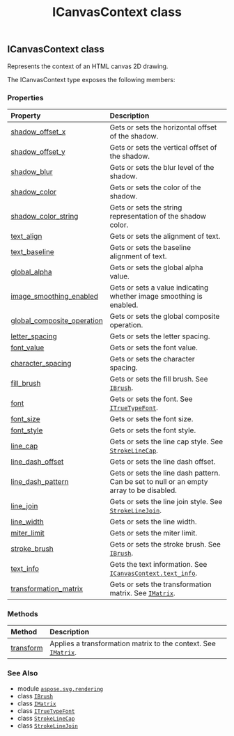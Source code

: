 ﻿---
title: ICanvasContext class
second_title: Aspose.SVG for Python via .NET API References
description: 
type: docs
weight: 70
url: /python-net/aspose.svg.rendering/icanvascontext/
is_root: false
---

## ICanvasContext class

Represents the context of an HTML canvas 2D drawing.



The ICanvasContext type exposes the following members:

### Properties
| Property | Description |
| :- | :- |
| [shadow_offset_x](/svg/python-net/aspose.svg.rendering/icanvascontext/shadow_offset_x) | Gets or sets the horizontal offset of the shadow. |
| [shadow_offset_y](/svg/python-net/aspose.svg.rendering/icanvascontext/shadow_offset_y) | Gets or sets the vertical offset of the shadow. |
| [shadow_blur](/svg/python-net/aspose.svg.rendering/icanvascontext/shadow_blur) | Gets or sets the blur level of the shadow. |
| [shadow_color](/svg/python-net/aspose.svg.rendering/icanvascontext/shadow_color) | Gets or sets the color of the shadow. |
| [shadow_color_string](/svg/python-net/aspose.svg.rendering/icanvascontext/shadow_color_string) | Gets or sets the string representation of the shadow color. |
| [text_align](/svg/python-net/aspose.svg.rendering/icanvascontext/text_align) | Gets or sets the alignment of text. |
| [text_baseline](/svg/python-net/aspose.svg.rendering/icanvascontext/text_baseline) | Gets or sets the baseline alignment of text. |
| [global_alpha](/svg/python-net/aspose.svg.rendering/icanvascontext/global_alpha) | Gets or sets the global alpha value. |
| [image_smoothing_enabled](/svg/python-net/aspose.svg.rendering/icanvascontext/image_smoothing_enabled) | Gets or sets a value indicating whether image smoothing is enabled. |
| [global_composite_operation](/svg/python-net/aspose.svg.rendering/icanvascontext/global_composite_operation) | Gets or sets the global composite operation. |
| [letter_spacing](/svg/python-net/aspose.svg.rendering/icanvascontext/letter_spacing) | Gets or sets the letter spacing. |
| [font_value](/svg/python-net/aspose.svg.rendering/icanvascontext/font_value) | Gets or sets the font value. |
| [character_spacing](/svg/python-net/aspose.svg.rendering/icanvascontext/character_spacing) | Gets or sets the character spacing. |
| [fill_brush](/svg/python-net/aspose.svg.rendering/icanvascontext/fill_brush) | Gets or sets the fill brush. See [`IBrush`](/svg/python-net/aspose.svg.drawing/ibrush). |
| [font](/svg/python-net/aspose.svg.rendering/icanvascontext/font) | Gets or sets the font. See [`ITrueTypeFont`](/svg/python-net/aspose.svg.drawing/itruetypefont). |
| [font_size](/svg/python-net/aspose.svg.rendering/icanvascontext/font_size) | Gets or sets the font size. |
| [font_style](/svg/python-net/aspose.svg.rendering/icanvascontext/font_style) | Gets or sets the font style. |
| [line_cap](/svg/python-net/aspose.svg.rendering/icanvascontext/line_cap) | Gets or sets the line cap style. See [`StrokeLineCap`](/svg/python-net/aspose.svg.drawing/strokelinecap). |
| [line_dash_offset](/svg/python-net/aspose.svg.rendering/icanvascontext/line_dash_offset) | Gets or sets the line dash offset. |
| [line_dash_pattern](/svg/python-net/aspose.svg.rendering/icanvascontext/line_dash_pattern) | Gets or sets the line dash pattern. Can be set to null or an empty array to be disabled. |
| [line_join](/svg/python-net/aspose.svg.rendering/icanvascontext/line_join) | Gets or sets the line join style. See [`StrokeLineJoin`](/svg/python-net/aspose.svg.drawing/strokelinejoin). |
| [line_width](/svg/python-net/aspose.svg.rendering/icanvascontext/line_width) | Gets or sets the line width. |
| [miter_limit](/svg/python-net/aspose.svg.rendering/icanvascontext/miter_limit) | Gets or sets the miter limit. |
| [stroke_brush](/svg/python-net/aspose.svg.rendering/icanvascontext/stroke_brush) | Gets or sets the stroke brush. See [`IBrush`](/svg/python-net/aspose.svg.drawing/ibrush). |
| [text_info](/svg/python-net/aspose.svg.rendering/icanvascontext/text_info) | Gets the text information.  See [`ICanvasContext.text_info`](/svg/python-net/aspose.svg.rendering/icanvascontext#text_info). |
| [transformation_matrix](/svg/python-net/aspose.svg.rendering/icanvascontext/transformation_matrix) | Gets or sets the transformation matrix. See [`IMatrix`](/svg/python-net/aspose.svg.drawing/imatrix). |


### Methods
| Method | Description |
| :- | :- |
| [transform](/svg/python-net/aspose.svg.rendering/icanvascontext/transform/#aspose.svg.drawing.IMatrix) | Applies a transformation matrix to the context. See [`IMatrix`](/svg/python-net/aspose.svg.drawing/imatrix). |



### See Also
* module [`aspose.svg.rendering`](..)
* class [`IBrush`](/svg/python-net/aspose.svg.drawing/ibrush)
* class [`IMatrix`](/svg/python-net/aspose.svg.drawing/imatrix)
* class [`ITrueTypeFont`](/svg/python-net/aspose.svg.drawing/itruetypefont)
* class [`StrokeLineCap`](/svg/python-net/aspose.svg.drawing/strokelinecap)
* class [`StrokeLineJoin`](/svg/python-net/aspose.svg.drawing/strokelinejoin)
